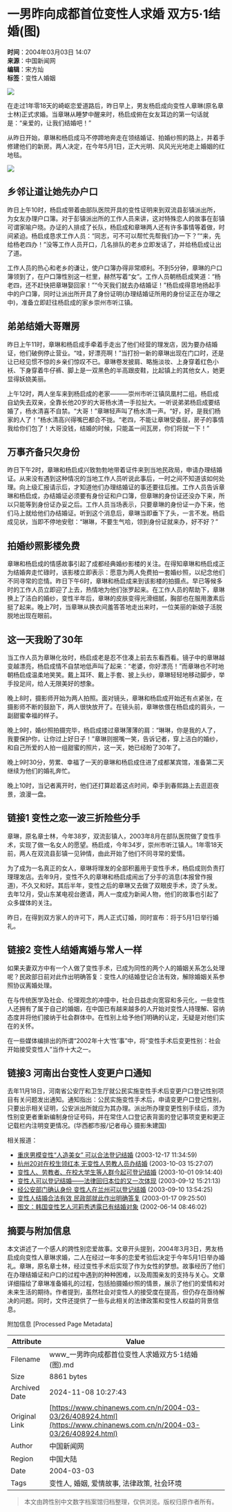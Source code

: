 # 一男昨向成都首位变性人求婚 双方5·1结婚(图)

**时间**：2004年03月03日 14:07  
**来源**：中国新闻网  
**编辑**：宋方灿  
**标签**：变性人婚姻  

![](http://www.chinanews.com.cn/newsiimg/1.gif)

在走过1年零18天的崎岖恋爱道路后，昨日早上，男友杨启成向变性人章琳(原名章士林)正式求婚。当章琳从睡梦中醒来时，杨启成俯在女友耳边的第一句话就是：“亲爱的，让我们结婚吧！”

从昨日开始，章琳和杨启成马不停蹄地奔走在领结婚证、拍婚纱照的路上，并着手修建他们的新房。两人决定，在今年5月1日，正大光明、风风光光地走上婚姻的红地毯。

![](/n/2004-03-03/26/_1078294078_1.jpg)

## 乡邻让道让她先办户口

昨日上午10时，杨启成带着由部队医院开具的变性证明来到双流县彭镇派出所，为女友办理户口簿。对于彭镇派出所的工作人员来讲，这对特殊恋人的故事在彭镇可谓家喻户晓。办证的人排成了长队，杨启成和章琳两人还有许多事情等着做，时间紧迫。杨启成恳求工作人员：“同志，可不可以帮忙先帮我们办一下？”“来，先给杨老四办！”没等工作人员开口，几名排队的老乡立即发话了，并给杨启成让出了道。

工作人员的热心和老乡的谦让，使户口簿办得非常顺利。不到5分钟，章琳的户口簿领到了，在户口簿性别这一栏里，赫然写着“女”。工作人员朝杨启成笑道：“杨老四，还不赶快把章琳娶回家！”“今天我们就去办结婚证！”杨启成得意地扬起手中的户口簿，同时让派出所开具了身份证明(办理结婚证所用的身份证正在办理之中)，准备立即赶往杨启成的家乡崇州市听江镇。

## 弟弟结婚大哥赠房

昨日上午11时，章琳和杨启成手牵着手走出了他们经营的理发店，因为要办结婚证，他们破例停止营业。“哇，好漂亮啊！”当打扮一新的章琳出现在门口时，还是让已经见惯不惊的乡亲们惊叹不已。章琳卷发披肩、略施淡妆、上身穿着红色小袄、下身穿着牛仔裤、脚上是一双黑色的半高跟皮鞋，比起镇上的其他女人，她更显得妖娆美丽。

上午12时，两人坐车来到杨启成的老家———崇州市听江镇凤凰村二组。杨启成自幼失去双亲，全靠长他20岁的大哥杨水清一手拉扯大。一听说弟弟杨启成要结婚了，杨水清喜不自禁。“大哥！”章琳轻声叫了杨水清一声。“好，好，是我们杨家的人了！”杨水清高兴得嘴巴都合不拢。“老四，不能让章琳受委屈，房子的事情我给你们包了！大哥没钱，结婚的时候，只能盖一间瓦房，你们将就一下！”

## 万事齐备只欠身份

昨日下午2时，章琳和杨启成兴致勃勃地带着证件来到当地民政局，申请办理结婚证。从来没有遇到这种情况的当地工作人员听说此事后，一时之间不知道该如何处理。向上级汇报请示后，才知道他们办理结婚证的事还要往后推。工作人员告诉章琳和杨启成，办结婚证必须要有身份证和户口簿，但章琳的身份证还没办下来，所以只能等到身份证办妥之后。工作人员当场表示，只要章琳的身份证一办下来，他们马上就给他们办结婚证。听到这个消息后，章琳当即垂下了头，一言不发。杨启成见状，当即不停地安慰：“琳琳，不要生气哈，领到身份证就来办，好不好？”

## 拍婚纱照影楼免费

章琳和杨启成的情感故事引起了成都经典婚纱影楼的关注。在得知章琳和杨启成正为结婚奔走忙碌时，该影楼立即表示：愿意为两人免费拍一套婚纱照，以纪念他们不同寻常的恋情。昨日下午6时，章琳和杨启成来到该影楼的拍摄点。早已等候多时的工作人员立即迎了上去，热情地为他们张罗起来。在工作人员的帮助下，章琳换上了洁白的婚纱，变性半年后，章琳的皮肤变得光滑细腻，胸部也在服用激素后挺了起来。晚上7时，当章琳从换衣间羞答答地走出来时，一位美丽的新娘子活脱脱地出现在眼前。

## 这一天我盼了30年

当工作人员为章琳化妆时，杨启成老是忍不住凑上前去东看西看。镜子中的章琳越变越漂亮，杨启成情不自禁地低声叫了起来：“老婆，你好漂亮！”而章琳也不时地朝杨启成温柔地笑笑。戴上耳环、戴上手套、披上头纱，章琳轻轻地移动脚步，举手投足间，给人无限美好的想象。

晚上8时，摄影师开始为两人拍照。面对镜头，章琳和杨启成开始还有点紧张，在摄影师不断的鼓励下，两人很快放开了。在镜头前，章琳依偎在杨启成的肩头，一副甜蜜幸福的样子。

晚上9时，婚纱照拍摄完毕，杨启成搂过章琳薄薄的肩：“琳琳，你是我的人了，我要保护你，让你过上好日子！”章琳则抿嘴一笑，告诉记者，穿上洁白的婚纱，和自己所爱的人拍一组甜蜜的照片，这一天，她已经盼了30年了。

晚上9时30分，劳累、幸福了一天的章琳和杨启成住进了成都某宾馆，准备第二天继续为他们的婚礼奔忙。

晚上10时，当记者离开时，他们还打算趁着这点时间，牵手到春熙路上去逛逛夜景，浪漫一盘。

## 链接1 变性之恋一波三折险些分手

章琳，原名章士林，今年38岁，双流彭镇人，2003年8月在部队医院做了变性手术，实现了做一名女人的愿望。杨启成，今年34岁，崇州市听江镇人。1年零18天前，两人在双流县彭镇一见钟情，由此开始了他们不同寻常的爱情。

为了成为一名真正的女人，章琳将理发的全部积蓄用于变性手术，杨启成则负责打理理发店。去年9月，变性不久的章琳和杨启成闹出了分手的消息(本报曾作报道)，不久又和好。其后半年，变性之后的章琳又去做了双眼皮手术，烫了头发。去年12月，受山东某电视台邀请，两人一度成为新闻人物，他们的故事也引起了众多媒体的关注。

昨日，在得到双方家人的许可下，两人正式订婚，同时宣布：将于5月1日举行婚礼。

## 链接2 变性人结婚离婚与常人一样

如果夫妻双方中有一个人做了变性手术，已成为同性的两个人的婚姻关系怎么处理呢？民政部日前对此作出明确答复：变性人的结婚登记合法有效，解除婚姻关系参照协议离婚处理。

在与传统医学及社会、伦理观念的冲撞中，社会日益走向宽容和多元化，一些变性人还拥有了属于自己的婚姻，在中国已有越来越多的人开始对变性人持理解、容纳态度并将他们接纳于社会群体中。在性别上给予他们明确的认定，无疑是对他们实在的关怀。

在一些媒体编排出的所谓“2002年十大‘性’事”中，将“变性手术后变更性别：社会开始接受变性人”当作十大之一。

## 链接3 河南出台变性人变更户口通知

去年11月18日，河南省公安厅和卫生厅就公民实施变性手术后变更户口登记性别项目有关问题发出通知。通知指出：公民实施变性手术后，申请变更户口登记性别，只要出示相关证明，公安派出所就应为其办理。派出所办理变更性别手续后，须为性别变更者重新编制身份证号码，并在常住人口登记表背面的登记事项变更和更正记载栏内注明变更情况。(华西都市报/记者母心 摄影朱建国)

相关报道：
- [重庆男模变性“人造美女” 可以合法登记结婚](http://www.cq.chinanews.com/newsview.asp?nid=37609) (2003-12-17 11:34:59)
- [杭州20对在校生领红本 无变性人劳教人员办结婚](http://www.chinanews.com.cn/n/2003-10-03/26/353528.html) (2003-10-03 15:27:07)
- [变性人、劳教者、在校大学生等人群今起可登记结婚](http://www.chinanews.com.cn/n/2003-10-01/26/353045.html) (2003-10-01 09:14:40)
- [变性人可以登记结婚——法律回归本位的又一次体现](http://www.gs.chinanews.com.cn/news/2003-09-12/1/6960.html) (2003-09-12 15:21:13)
- [经公安部门确认身份 变性人在兰州可以登记结婚](http://www.gs.chinanews.com.cn/n/2003-09-10/1/6886.html) (2003-09-10 13:54:25)
- [变性人结婚合法有效 民政部就此作出明确答复](http://www.chinanews.com.cn/n/2003-01-17/26/264535.html) (2003-01-17 09:25:50)
- [图文：韩国变性艺人河莉秀透露已有结婚对象](http://www.chinanews.com.cn//2002-06-14/26/194791.html) (2002-06-14 08:46:02)

## 摘要与附加信息

<!-- tcd_abstract -->
本文讲述了一个感人的跨性别恋爱故事。文章开头提到，2004年3月3日，男友杨启成向变性人章琳求婚，二人在经过一年多的恋爱考验后决定于今年5月1日举办婚礼。章琳，原名章士林，经过变性手术后实现了作为女性的梦想。故事经历了他们在办理结婚证和户口的过程中遇到的种种困难，以及周围亲友的支持与关心。文章详细描绘了章琳准备婚礼的过程，包括拍摄婚纱照的情景，展示了他们的爱情和对未来生活的期待。作者提到，虽然社会对变性人的接受度在提高，但仍存在亟待解决的问题。同时，文件还提供了一些与此相关的法律政策和变性人权益的背景信息。
<!-- tcd_abstract_end -->

附加信息 [Processed Page Metadata]

| Attribute       | Value                                  |
|-----------------|----------------------------------------|
| Filename        | www_一男昨向成都首位变性人求婚双方5·1结婚(图).md                             |
| Size            | 8861 bytes                           |
| Archived Date   | 2024-11-08 10:27:43                             |
| Original Link   | [https://www.chinanews.com.cn/n/2004-03-03/26/408924.html](https://www.chinanews.com.cn/n/2004-03-03/26/408924.html)                       |
| Author          | 中国新闻网                               |
| Region          | 中国大陆                               |
| Date            | 2004-03-03                                 |
| Tags            | 变性人, 婚姻, 爱情故事, 法律政策, 社会环境                                 |
>
> 本文由跨性别中文数字档案馆归档整理，仅供浏览。版权归原作者所有。
>